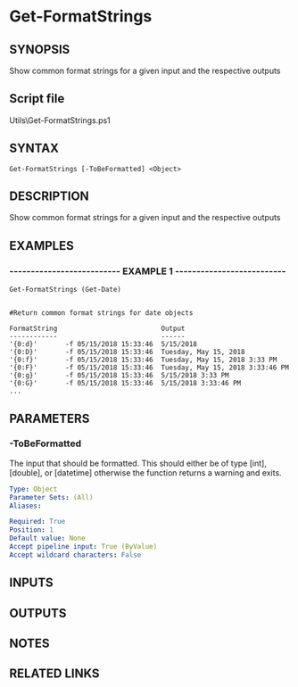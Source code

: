 # Get-FormatStrings

## SYNOPSIS
Show common format strings for a given input and the respective outputs

## Script file
Utils\Get-FormatStrings.ps1

## SYNTAX

```
Get-FormatStrings [-ToBeFormatted] <Object>
```

## DESCRIPTION
Show common format strings for a given input and the respective outputs

## EXAMPLES

### -------------------------- EXAMPLE 1 --------------------------
```
Get-FormatStrings (Get-Date)


#Return common format strings for date objects

FormatString                          Output                          
------------                          ------                          
'{0:d}'       -f 05/15/2018 15:33:46  5/15/2018                       
'{0:D}'       -f 05/15/2018 15:33:46  Tuesday, May 15, 2018           
'{0:f}'       -f 05/15/2018 15:33:46  Tuesday, May 15, 2018 3:33 PM   
'{0:F}'       -f 05/15/2018 15:33:46  Tuesday, May 15, 2018 3:33:46 PM
'{0:g}'       -f 05/15/2018 15:33:46  5/15/2018 3:33 PM               
'{0:G}'       -f 05/15/2018 15:33:46  5/15/2018 3:33:46 PM    
...
```
## PARAMETERS

### -ToBeFormatted
The input that should be formatted.
This should either be of type \[int\], \[double\], or \[datetime\] otherwise the function returns a warning and exits.

```yaml
Type: Object
Parameter Sets: (All)
Aliases: 

Required: True
Position: 1
Default value: None
Accept pipeline input: True (ByValue)
Accept wildcard characters: False
```

## INPUTS

## OUTPUTS

## NOTES

## RELATED LINKS


